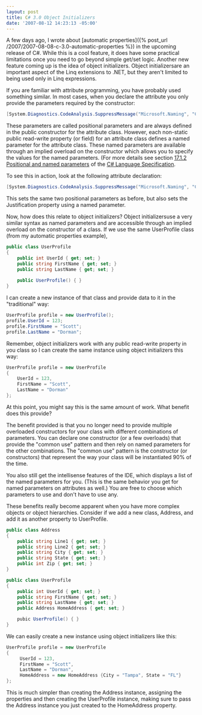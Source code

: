 ```yaml
---
layout: post
title: C# 3.0 Object Initializers
date: '2007-08-12 14:23:13 -05:00'
---
```


A few days ago, I wrote about [automatic properties]({% post_url /2007/2007-08-08-c-3.0-automatic-properties %}) in the upcoming release of C#. While this is a cool feature, it does have some practical limitations once you need to go beyond simple get/set logic. Another new feature coming up is the idea of object initializers. Object initializersare an important aspect of the Linq extensions to .NET, but they aren't limited to being used only in Linq expressions. 

If you are familiar with attribute programming, you have probably used something similar. In most cases, when you declare the attribute you only provide the parameters required by the constructor:

```csharp
[System.Diagnostics.CodeAnalysis.SuppressMessage("Microsoft.Naming", "CA1710:IdentifiersShouldHaveCorrectSuffix")]
```

These parameters are called positional parameters and are always defined in the public constructor for the attribute class. However, each non-static public read-write property (or field) for an attribute class defines a named parameter for the attribute class. These named parameters are available through an implied overload on the constructor which allows you to specify the values for the named parameters. (For more details see section [17.1.2 Positional and named parameters](http://msdn2.microsoft.com/en-us/library/aa664614(VS.71).aspx) of the [C# Language Specification](http://msdn2.microsoft.com/en-us/library/aa645596(VS.71).aspx). 

To see this in action, look at the following attribute declaration:

```csharp
[System.Diagnostics.CodeAnalysis.SuppressMessage("Microsoft.Naming", "CA1710:IdentifiersShouldHaveCorrectSuffix", Justification="Renaming this class to end in 'Collection' would change the implied meaning.")]
```

This sets the same two positional parameters as before, but also sets the Justification property using a named parameter. 

Now, how does this relate to object initializers? Object initializersuse a very similar syntax as named parameters and are accessible through an implied overload on the constructor of a class. If we use the same UserProfile class (from my automatic properties example),

```csharp
public class UserProfile
{
    public int UserId { get; set; }
    public string FirstName { get; set; }
    public string LastName { get; set; }
    
    public UserProfile() { }
}
```

I can create a new instance of that class and provide data to it in the "traditional" way:

```csharp
UserProfile profile = new UserProfile();
profile.UserId = 123;
profile.FirstName = "Scott";
profile.LastName = "Dorman";
```

Remember, object initializers work with any public read-write property in you class so I can create the same instance using object initializers this way:

```csharp
UserProfile profile = new UserProfile 
{
    UserId = 123,
    FirstName = "Scott",
    LastName = "Dorman"
};
```

At this point, you might say this is the same amount of work. What benefit does this provide?

The benefit provided is that you no longer need to provide multiple overloaded constructors for your class with different combinations of parameters. You can declare one constructor (or a few overloads) that provide the "common use" pattern and then rely on named parameters for the other combinations. The "common use" pattern is the constructor (or constructors) that represent the way your class will be instantiated 90% of the time.

You also still get the intellisense features of the IDE, which displays a list of the named parameters for you. (This is the same behavior you get for named parameters on attributes as well.) You are free to choose which parameters to use and don't have to use any. 

These benefits really become apparent when you have more complex objects or object hierarchies. Consider if we add a new class, Address, and add it as another property to UserProfile.

```csharp
public class Address
{
    public string Line1 { get; set; }
    public string Line2 { get; set; }
    public string City { get; set; }
    public string State { get; set; }
    public int Zip { get; set; }
}

public class UserProfile
{
    public int UserId { get; set; }
    public string FirstName { get; set; }
    public string LastName { get; set; }
    public Address HomeAddress { get; set; }

    pubic UserProfile() { }
}
```

We can easily create a new instance using object initializers like this:

```csharp
UserProfile profile = new UserProfile
{
     UserId = 123,
     FirstName = "Scott",
     LastName = "Dorman",
     HomeAddress = new HomeAddress {City = "Tampa", State = "FL"}
};
```

This is much simpler than creating the Address instance, assigning the properties and then creating the UserProfile instance, making sure to pass the Address instance you just created to the HomeAddress property.
